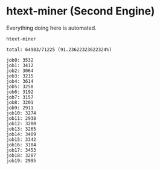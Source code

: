 # htext-miner (Second Engine)

Everything doing here is automated.

```
htext-miner

total: 64983/71225 (91.23622323622324%)

job0: 3532
job1: 3412
job2: 3064
job3: 3215
job4: 3614
job5: 3258
job6: 3192
job7: 3157
job8: 3201
job9: 2911
job10: 3274
job11: 2938
job12: 3280
job13: 3265
job14: 3409
job15: 3342
job16: 3184
job17: 3453
job18: 3287
job19: 2995
```